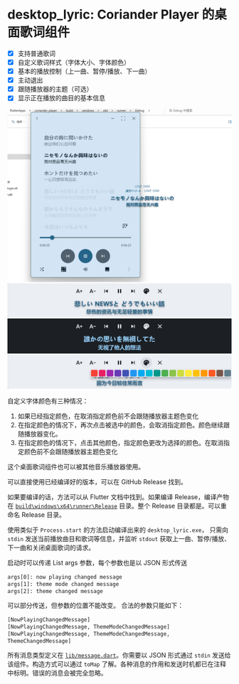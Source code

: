 # desktop_lyric: Coriander Player 的桌面歌词组件

- [x] 支持普通歌词
- [x] 自定义歌词样式（字体大小、字体颜色）
- [x] 基本的播放控制（上一曲、暂停/播放、下一曲）
- [x] 主动退出
- [x] 跟随播放器的主题（可选）
- [x] 显示正在播放的曲目的基本信息

![](images/image_1.png)
![](images/image_2.png)
![](images/image_4.png)
![](images/image_3.png)

自定义字体颜色有三种情况：
1. 如果已经指定颜色，在取消指定颜色前不会跟随播放器主题色变化
2. 在指定颜色的情况下，再次点击被选中的颜色，会取消指定颜色。颜色继续跟随播放器变化。
3. 在指定颜色的情况下，点击其他颜色，指定颜色更改为选择的颜色。在取消指定颜色前不会跟随播放器主题色变化

这个桌面歌词组件也可以被其他音乐播放器使用。

可以直接使用已经编译好的版本，可以在 GitHub Release 找到。

如果要编译的话，方法可以从 Flutter 文档中找到。如果编译 Release，编译产物在 [`build\windows\x64\runner\Release`](build\windows\x64\runner\Release) 目录。整个 Release 目录都是。可以重命名 Release 目录。

使用类似于 `Process.start` 的方法启动编译出来的 `desktop_lyric.exe`，
只需向 `stdin` 发送当前播放曲目和歌词等信息，并监听 `stdout` 获取上一曲、暂停/播放、下一曲和关闭桌面歌词的请求。

启动时可以传递 List<Stirng> args 参数，每个参数也是以 JSON 形式传送
```
args[0]: now playing changed message
args[1]: theme mode changed message
args[2]: theme changed message
```
可以部分传送，但参数的位置不能改变。
合法的参数只能如下：
```
[NowPlayingChangedMessage]
[NowPlayingChangedMessage, ThemeModeChangedMessage]
[NowPlayingChangedMessage, ThemeModeChangedMessage, ThemeChangedMessage]
```

所有消息类型定义在 [`lib/message.dart`](lib/message.dart)。你需要以 JSON 形式通过 `stdin` 发送给该组件。构造方式可以通过 `toMap` 了解。各种消息的作用和发送时机都已在注释中标明。错误的消息会被完全忽略。